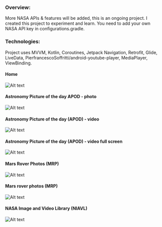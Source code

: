 ### Overview:

More NASA APIs & features will be added, this is an ongoing project.
I created this project to experiment and learn.
You need to add your own NASA API key in configurations.gradle.

### Technologies:

Project uses MVVM, Kotlin, Coroutines, Jetpack Navigation, Retrofit, 
Glide, LiveData, PierfrancescoSoffritti/android-youtube-player, MediaPlayer,
ViewBinding.

#### Home
![Alt text](screenshots/home/home-2020-12-14-021454.png?raw=true "app screenshot")

#### Astronomy Picture of the day APOD - photo
![Alt text](screenshots/apod/apod-2020-12-14-021530.png?raw=true "app screenshot")

#### Astronomy Picture of the day (APOD) - video
![Alt text](screenshots/apod/apod-video-2020-12-17-200120.png?raw=true "app screenshot")

#### Astronomy Picture of the day (APOD) - video full screen
![Alt text](screenshots/apod/apod-video-fullscreen.png?raw=true "app screenshot")

#### Mars Rover Photos (MRP)
![Alt text](screenshots/mrp/mrp-2020-12-14-021600.png?raw=true "app screenshot")

#### Mars rover photos (MRP) 
![Alt text](screenshots/mrp/mrp-2020-12-14-021600.png?raw=true "app screenshot")

#### NASA Image and Video Library (NIAVL) 
![Alt text](screenshots/niavl/niavl.png?raw=true "app screenshot")
